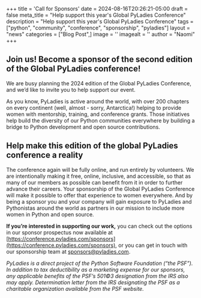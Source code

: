 +++
title = 'Call for Sponsors'
date = 2024-08-16T20:26:21-05:00
draft = false
meta_title = "Help support this year's Global PyLadies Conference"
description = "Help support this year's Global PyLadies Conference"
tags = ["python", "community", "conference", "sponsorship", "pyladies"]
layout = "news"
categories = ["Blog Post",]
image = ''
imagealt = ''
author = "Naomi" 
+++

## Join us! Become a sponsor of the second edition of the Global PyLadies conference!

We are busy planning the 2024 edition of the Global PyLadies Conference, and we’d like to invite you to help support our event.

As you know, PyLadies is active around the world, with over 200 chapters on every continent (well, almost - sorry, Antarctica!) helping to provide women with mentorship, training, and conference grants. Those initiatives help build the diversity of our Python communities everywhere by building a bridge to Python development and open source contributions.

## Help make this edition of the global PyLadies conference a reality

The conference again will be fully online, and run entirely by volunteers. We are intentionally making it free, online, inclusive, and accessible, so that as many of our members as possible can benefit from it in order to further advance their careers. Your sponsorship of the Global PyLadies Conference will make it possible to offer that experience to women everywhere. And by being a sponsor you and your company will gain exposure to PyLadies and Pythonistas around the world as partners in our mission to include more women in Python and open source.

**If you’re interested in supporting our work,** you can check out the options in our sponsor prospectus now available at [https://conference.pyladies.com/sponsors](https://conference.pyladies.com/sponsors), or you can get in touch with our sponsorship team at sponsors@pyladies.com.

*PyLadies is a direct project of the Python Software Foundation (“the PSF”). In addition to tax deductibility as a marketing expense for our sponsors, any applicable benefits of the PSF’s 501©3 designation from the IRS also may apply. Determination letter from the IRS designating the PSF as a charitable organization available from the PSF website.*

